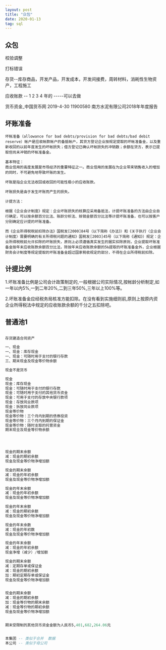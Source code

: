 ```yaml
---
layout: post
title: "众包"
date: 2020-01-13
tag: sql
---
```








## 众包

校验调整

打标错误

存货--库存商品，开发产品，开发成本，开发间接费，周转材料，消耗性生物资产，工程施工

应收账款 -- 1 2 3 4 年的 -----可以去做

货币资金_中国货币网 2019-4-30 11900580 南方水泥有限公司2018年年度报告



## 坏账准备

```saql
坏帐准备（allowance for bad debts/provision for bad debts/bad debit reserve）帐户是应收帐款帐户的备抵帐户，其贷方登记企业按规定提取的坏帐准备金，以及重新收回的以前年度发生的坏帐损失；借方登记已确认坏帐损失的冲销数；余额在贷方，表示已提取但尚未冲销的坏帐准备金。

基本特征：
商业信用的高度发展是市场经济的重要特征之一。商业信用的发展在为企业带来销售收入的增加的同时，不可避免地导致坏账的发生。

坏账是指企业无法收回或收回的可能性极小的应收账款。

坏账损失是由于发生坏账而产生的损失。

计提方法：

根据《企业会计制度》规定：企业坏账损失的核算应采用备抵法，计提坏账准备的方法由企业自行确定，可以按余额百分比法、账龄分析法、赊销金额百分比法等计提坏账准备，也可以按客户分别确定应计提的坏账准备。

而《企业所得税税前扣除办法》国税发[2000]84号（以下简称《办法》）和《关于执行〈企业会计制度〉需要明确的有关所得税问题的通知》国税发[2003]45号（以下简称《通知》）规定：企业所得税税前允许扣除的坏账损失，原则上必须遵循真实发生的据实扣除原则，企业提取坏账准备金按年末应收账款余额百分比法，除按年末应收账款余额的5‰提取的坏账准备金外，企业根据财务会计制度等规定提取的坏账准备金超过国家税收规定的部分，不得在企业所得税前扣除。
```



## 计提比例

1.坏账准备比例是公司会计政策制定的,一般根据公司实际情况,按帐龄分析制定,如一年以内5%,一到二年20%,二到三年50%,三年以上100%等。

2.坏账准备金应经税务局核准方能扣除。在没有看到实施细则前,原则上按原内资企业所得税法中规定的应收账款余额的千分之五扣除吧。

## 普通池1

```sql

存货建造合同资产

一、现金
一、现金：库存现金
一、现金：可随时用于支付的银行存款
三、期末现金及现金等价物余额

现金不是货币

现金
现金：库存现金
现金：可随时用于支付的银行存款
现金：可随时用于支付的其他货币资金
现金：可用于支付的存放中央银行款项
现金：存放同业款项
现金：拆放同业款项
现金等价物
现金等价物：三个月内到期的债券投资
现金等价物：三个月内到期的保证金
现金等价物：随时支取的托管资金
期末现全及现金等价物余额




现金的期末余额
减：现金的期初余额
现金及现金等价物净增加额

现金的期末余额
减：现金的年初余额
现金及现金等价物净增加额

现金的年末余额
减：现金的年初余额
现金及现金等价物净增加额

现金的年末余额
减：现金的期初余额
现金及现金等价物净增加额

现金的年末余数
减：现金的年初数
现金及现金等价物净增加额

现金的年末余额
减：现金的年初余额
现金净增（减少）/增加额

现金的期末余额
减：定期存单或保证金
减：现金的期初余额
加：期初定期存单或保证金
现金及现金等价物净增加额


现金的期末余额
减：现金的期初余额
加：现金等价物的期末余额
减：现金等价物的期初余额
现金及现金等价物净增加额


期末受限制的其他货币资金金额为人民币5,401,682,264.06元


本集团 -- 类似于合并  数据
本公司 -- 类似于母公司


```



